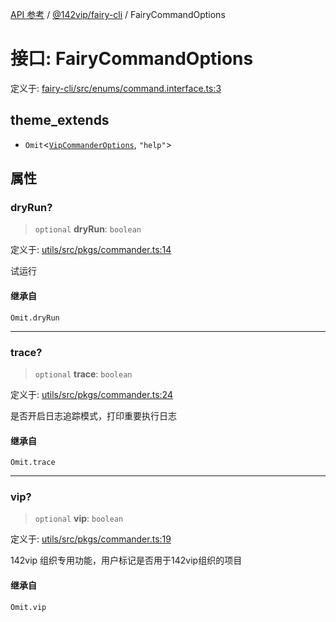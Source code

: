 [API 参考](../../../index.md) / [@142vip/fairy-cli](../index.md) / FairyCommandOptions

# 接口: FairyCommandOptions

定义于: [fairy-cli/src/enums/command.interface.ts:3](https://github.com/142vip/core-x/blob/a868d72f351cc457f350d05d38d540d6494a8ff2/packages/fairy-cli/src/enums/command.interface.ts#L3)

## theme_extends

- `Omit`\<[`VipCommanderOptions`](../../utils/interfaces/VipCommanderOptions.md), `"help"`\>

## 属性

### dryRun?

> `optional` **dryRun**: `boolean`

定义于: [utils/src/pkgs/commander.ts:14](https://github.com/142vip/core-x/blob/a868d72f351cc457f350d05d38d540d6494a8ff2/packages/utils/src/pkgs/commander.ts#L14)

试运行

#### 继承自

`Omit.dryRun`

***

### trace?

> `optional` **trace**: `boolean`

定义于: [utils/src/pkgs/commander.ts:24](https://github.com/142vip/core-x/blob/a868d72f351cc457f350d05d38d540d6494a8ff2/packages/utils/src/pkgs/commander.ts#L24)

是否开启日志追踪模式，打印重要执行日志

#### 继承自

`Omit.trace`

***

### vip?

> `optional` **vip**: `boolean`

定义于: [utils/src/pkgs/commander.ts:19](https://github.com/142vip/core-x/blob/a868d72f351cc457f350d05d38d540d6494a8ff2/packages/utils/src/pkgs/commander.ts#L19)

142vip 组织专用功能，用户标记是否用于142vip组织的项目

#### 继承自

`Omit.vip`
